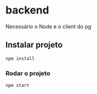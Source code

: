 # backend
Necessário o Node e o client do pg
## Instalar projeto
```
npm install
```

### Rodar o projeto
```
npm start
```

